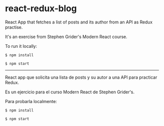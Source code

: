 # react-redux-blog
React App that fetches a list of posts and its author from an API as Redux practise.

It's an exercise from Stephen Grider's Modern React course.

To run it locally:

```$ npm install```

```$ npm start```

----------------------------------

React app que solicita una lista de posts y su autor a una API para practicar Redux.

Es un ejercicio para el curso Modern React de Stephen Grider's.

Para probarla localmente:

```$ npm install```

```$ npm start```
